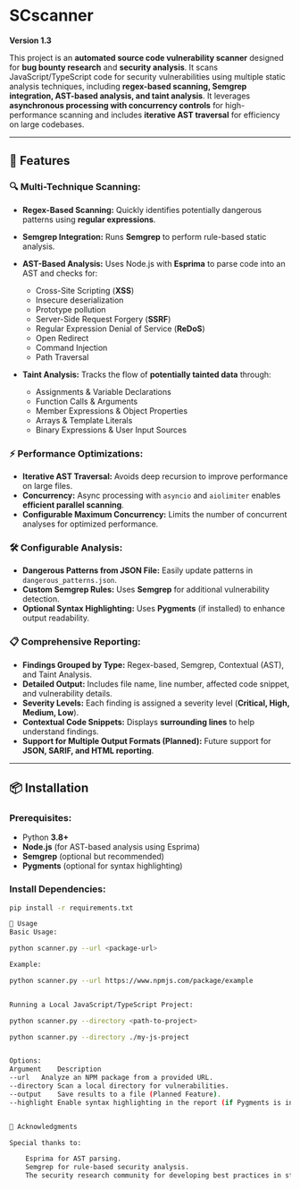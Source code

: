 # SCscanner

**Version 1.3**

This project is an **automated source code vulnerability scanner** designed for **bug bounty research** and **security analysis**. It scans JavaScript/TypeScript code for security vulnerabilities using multiple static analysis techniques, including **regex-based scanning, Semgrep integration, AST-based analysis, and taint analysis**. It leverages **asynchronous processing with concurrency controls** for high-performance scanning and includes **iterative AST traversal** for efficiency on large codebases.

---

## 🚀 Features

### 🔍 Multi-Technique Scanning:

- **Regex-Based Scanning:** Quickly identifies potentially dangerous patterns using **regular expressions**.
- **Semgrep Integration:** Runs **Semgrep** to perform rule-based static analysis.
- **AST-Based Analysis:** Uses Node.js with **Esprima** to parse code into an AST and checks for:
  - Cross-Site Scripting (**XSS**)
  - Insecure deserialization
  - Prototype pollution
  - Server-Side Request Forgery (**SSRF**)
  - Regular Expression Denial of Service (**ReDoS**)
  - Open Redirect
  - Command Injection
  - Path Traversal

- **Taint Analysis:** Tracks the flow of **potentially tainted data** through:
  - Assignments & Variable Declarations
  - Function Calls & Arguments
  - Member Expressions & Object Properties
  - Arrays & Template Literals
  - Binary Expressions & User Input Sources

### ⚡ Performance Optimizations:

- **Iterative AST Traversal:** Avoids deep recursion to improve performance on large files.
- **Concurrency:** Async processing with `asyncio` and `aiolimiter` enables **efficient parallel scanning**.
- **Configurable Maximum Concurrency:** Limits the number of concurrent analyses for optimized performance.

### 🛠️ Configurable Analysis:

- **Dangerous Patterns from JSON File:** Easily update patterns in `dangerous_patterns.json`.
- **Custom Semgrep Rules:** Uses **Semgrep** for additional vulnerability detection.
- **Optional Syntax Highlighting:** Uses **Pygments** (if installed) to enhance output readability.

### 📋 Comprehensive Reporting:

- **Findings Grouped by Type:** Regex-based, Semgrep, Contextual (AST), and Taint Analysis.
- **Detailed Output:** Includes file name, line number, affected code snippet, and vulnerability details.
- **Severity Levels:** Each finding is assigned a severity level (**Critical, High, Medium, Low**).
- **Contextual Code Snippets:** Displays **surrounding lines** to help understand findings.
- **Support for Multiple Output Formats (Planned):** Future support for **JSON, SARIF, and HTML reporting**.

---

## 📦 Installation

### Prerequisites:

- Python **3.8+**
- **Node.js** (for AST-based analysis using Esprima)
- **Semgrep** (optional but recommended)
- **Pygments** (optional for syntax highlighting)

### Install Dependencies:

```bash
pip install -r requirements.txt

🔧 Usage
Basic Usage:

python scanner.py --url <package-url>

Example:

python scanner.py --url https://www.npmjs.com/package/example


Running a Local JavaScript/TypeScript Project:

python scanner.py --directory <path-to-project>

python scanner.py --directory ./my-js-project


Options:
Argument	Description
--url	Analyze an NPM package from a provided URL.
--directory	Scan a local directory for vulnerabilities.
--output	Save results to a file (Planned Feature).
--highlight	Enable syntax highlighting in the report (if Pygments is installed).


🙌 Acknowledgments

Special thanks to:

    Esprima for AST parsing.
    Semgrep for rule-based security analysis.
    The security research community for developing best practices in static analysis.
